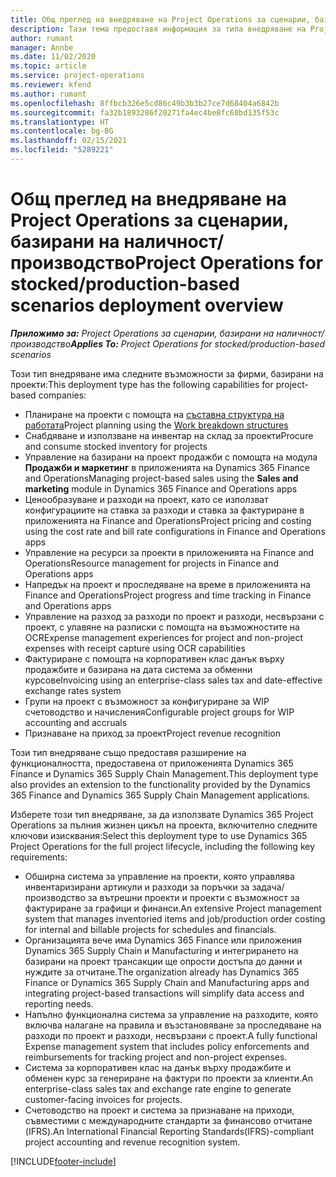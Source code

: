 ```yaml
---
title: Общ преглед на внедряване на Project Operations за сценарии, базирани на наличност/производство
description: Тази тема предоставя информация за типа внедряване на Project Operations за сценарии, базирани на наличност/производство.
author: rumant
manager: Annbe
ms.date: 11/02/2020
ms.topic: article
ms.service: project-operations
ms.reviewer: kfend
ms.author: rumant
ms.openlocfilehash: 8ffbcb326e5cd86c49b3b3b27ce7d68404a6842b
ms.sourcegitcommit: fa32b1893286f20271fa4ec4be8fc68bd135f53c
ms.translationtype: HT
ms.contentlocale: bg-BG
ms.lasthandoff: 02/15/2021
ms.locfileid: "5289221"
---
```

# <a name="project-operations-for-stockedproduction-based-scenarios-deployment-overview"></a><span data-ttu-id="f866d-103">Общ преглед на внедряване на Project Operations за сценарии, базирани на наличност/производство</span><span class="sxs-lookup"><span data-stu-id="f866d-103">Project Operations for stocked/production-based scenarios deployment overview</span></span>

<span data-ttu-id="f866d-104">_**Приложимо за:** Project Operations за сценарии, базирани на наличност/производство_</span><span class="sxs-lookup"><span data-stu-id="f866d-104">_**Applies To:** Project Operations for stocked/production-based scenarios_</span></span>


<span data-ttu-id="f866d-105">Този тип внедряване има следните възможности за фирми, базирани на проекти:</span><span class="sxs-lookup"><span data-stu-id="f866d-105">This deployment type has the following capabilities for project-based companies:</span></span>

- <span data-ttu-id="f866d-106">Планиране на проекти с помощта на [съставна структура на работата](work-breakdown-structures.md)</span><span class="sxs-lookup"><span data-stu-id="f866d-106">Project planning using the [Work breakdown structures](work-breakdown-structures.md)</span></span>
- <span data-ttu-id="f866d-107">Снабдяване и използване на инвентар на склад за проекти</span><span class="sxs-lookup"><span data-stu-id="f866d-107">Procure and consume stocked inventory for projects</span></span>
- <span data-ttu-id="f866d-108">Управление на базирани на проект продажби с помощта на модула **Продажби и маркетинг** в приложенията на Dynamics 365 Finance and Operations</span><span class="sxs-lookup"><span data-stu-id="f866d-108">Managing project-based sales using the **Sales and marketing** module in Dynamics 365 Finance and Operations apps</span></span>
- <span data-ttu-id="f866d-109">Ценообразуване и разходи на проект, като се използват конфигурациите на ставка за разходи и ставка за фактуриране в приложенията на Finance and Operations</span><span class="sxs-lookup"><span data-stu-id="f866d-109">Project pricing and costing using the cost rate and bill rate configurations in Finance and Operations apps</span></span>
- <span data-ttu-id="f866d-110">Управление на ресурси за проекти в приложенията на Finance and Operations</span><span class="sxs-lookup"><span data-stu-id="f866d-110">Resource management for projects in Finance and Operations apps</span></span>
- <span data-ttu-id="f866d-111">Напредък на проект и проследяване на време в приложенията на Finance and Operations</span><span class="sxs-lookup"><span data-stu-id="f866d-111">Project progress and time tracking in Finance and Operations apps</span></span>
- <span data-ttu-id="f866d-112">Управление на разход за разходи по проект и разходи, несвързани с проект, с улавяне на разписки с помощта на възможностите на OCR</span><span class="sxs-lookup"><span data-stu-id="f866d-112">Expense management experiences for project and non-project expenses with receipt capture using OCR capabilities</span></span>
- <span data-ttu-id="f866d-113">Фактуриране с помощта на корпоративен клас данък върху продажбите и базирана на дата система за обменни курсове</span><span class="sxs-lookup"><span data-stu-id="f866d-113">Invoicing using an enterprise-class sales tax and date-effective exchange rates system</span></span>
- <span data-ttu-id="f866d-114">Групи на проект с възможност за конфигуриране за WIP счетоводство и начисления</span><span class="sxs-lookup"><span data-stu-id="f866d-114">Configurable project groups for WIP accounting and accruals</span></span>
- <span data-ttu-id="f866d-115">Признаване на приход за проект</span><span class="sxs-lookup"><span data-stu-id="f866d-115">Project revenue recognition</span></span>

<span data-ttu-id="f866d-116">Този тип внедряване също предоставя разширение на функционалността, предоставена от приложенията Dynamics 365 Finance и Dynamics 365 Supply Chain Management.</span><span class="sxs-lookup"><span data-stu-id="f866d-116">This deployment type also provides an extension to the functionality provided by the Dynamics 365 Finance and Dynamics 365 Supply Chain Management applications.</span></span>

<span data-ttu-id="f866d-117">Изберете този тип внедряване, за да използвате Dynamics 365 Project Operations за пълния жизнен цикъл на проекта, включително следните ключови изисквания:</span><span class="sxs-lookup"><span data-stu-id="f866d-117">Select this deployment type to use Dynamics 365 Project Operations for the full project lifecycle, including the following key requirements:</span></span>

- <span data-ttu-id="f866d-118">Обширна система за управление на проекти, която управлява инвентаризирани артикули и разходи за поръчки за задача/производство за вътрешни проекти и проекти с възможност за фактуриране за графици и финанси.</span><span class="sxs-lookup"><span data-stu-id="f866d-118">An extensive Project management system that manages inventoried items and job/production order costing for internal and billable projects for schedules and financials.</span></span>
- <span data-ttu-id="f866d-119">Организацията вече има Dynamics 365 Finance или приложения Dynamics 365 Supply Chain и Manufacturing и интегрирането на базирани на проект трансакции ще опрости достъпа до данни и нуждите за отчитане.</span><span class="sxs-lookup"><span data-stu-id="f866d-119">The organization already has Dynamics 365 Finance or Dynamics 365 Supply Chain and Manufacturing apps and integrating project-based transactions will simplify data access and reporting needs.</span></span>
- <span data-ttu-id="f866d-120">Напълно функционална система за управление на разходите, която включва налагане на правила и възстановяване за проследяване на разходи по проект и разходи, несвързани с проект.</span><span class="sxs-lookup"><span data-stu-id="f866d-120">A fully functional Expense management system that includes policy enforcements and reimbursements for tracking project and non-project expenses.</span></span>
- <span data-ttu-id="f866d-121">Система за корпоративен клас на данък върху продажбите и обменен курс за генериране на фактури по проекти за клиенти.</span><span class="sxs-lookup"><span data-stu-id="f866d-121">An enterprise-class sales tax and exchange rate engine to generate customer-facing invoices for projects.</span></span>
- <span data-ttu-id="f866d-122">Счетоводство на проект и система за признаване на приходи, съвместими с международните стандарти за финансово отчитане (IFRS).</span><span class="sxs-lookup"><span data-stu-id="f866d-122">An International Financial Reporting Standards(IFRS)-compliant project accounting and revenue recognition system.</span></span>



[!INCLUDE[footer-include](../includes/footer-banner.md)]